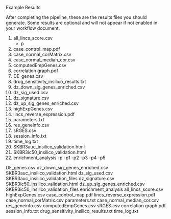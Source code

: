 Example Results

After completing the pipeline, these are the results files you should generate. Some results are optional and will not appear if not enabled in your workflow document.

1. all_lincs_score.csv
     - p
2. case_control_map.pdf
3. case_normal_corMatrix.csv
4. case_normal_median_cor.csv
5. computedEmpGenes.csv
6. correlation graph.pdf
7. DE_genes.csv
8. drug_sensitivity_insilico_results.txt
9. dz_down_sig_genes_enriched.csv
10. dz_sig_used.csv
11. dz_signature.csv
12. dz_up_sig_genes_enriched.csv
13. highExpGenes.csv
14. lincs_reverse_expression.pdf
15. parameters.txt
16. res_geneinfo.csv
17. sRGES.csv
18. session_info.txt
19. time_log.txt
20. SKBR3auc_insilico_validation.html
21. SKBR3ic50_insilico_validation.html
22. enrichment_analysis
     -p
     -p1
     -p2
     -p3
     -p4
     -p5


DE_genes.csv				dz_down_sig_genes_enriched.csv
SKBR3auc_insilico_validation.html	dz_sig_used.csv
SKBR3auc_insilico_validation_files	dz_signature.csv
SKBR3ic50_insilico_validation.html	dz_up_sig_genes_enriched.csv
SKBR3ic50_insilico_validation_files	enrichment_analysis
all_lincs_score.csv			highExpGenes.csv
case_control_map.pdf			lincs_reverse_expression.pdf
case_normal_corMatrix.csv		parameters.txt
case_normal_median_cor.csv		res_geneinfo.csv
computedEmpGenes.csv			sRGES.csv
correlation graph.pdf			session_info.txt
drug_sensitivity_insilico_results.txt	time_log.txt

